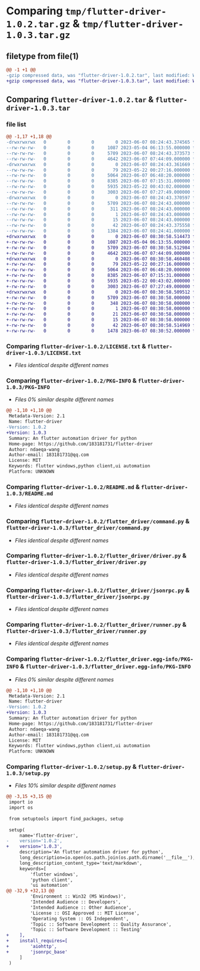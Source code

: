 # Comparing `tmp/flutter-driver-1.0.2.tar.gz` & `tmp/flutter-driver-1.0.3.tar.gz`

## filetype from file(1)

```diff
@@ -1 +1 @@
-gzip compressed data, was "flutter-driver-1.0.2.tar", last modified: Wed Jun  7 08:24:43 2023, max compression
+gzip compressed data, was "flutter-driver-1.0.3.tar", last modified: Wed Jun  7 08:30:58 2023, max compression
```

## Comparing `flutter-driver-1.0.2.tar` & `flutter-driver-1.0.3.tar`

### file list

```diff
@@ -1,17 +1,18 @@
-drwxrwxrwx   0        0        0        0 2023-06-07 08:24:43.374565 flutter-driver-1.0.2/
--rw-rw-rw-   0        0        0     1087 2023-05-04 06:13:55.000000 flutter-driver-1.0.2/LICENSE.txt
--rw-rw-rw-   0        0        0     5709 2023-06-07 08:24:43.373573 flutter-driver-1.0.2/PKG-INFO
--rw-rw-rw-   0        0        0     4642 2023-06-07 07:44:09.000000 flutter-driver-1.0.2/README.md
-drwxrwxrwx   0        0        0        0 2023-06-07 08:24:43.361669 flutter-driver-1.0.2/flutter_driver/
--rw-rw-rw-   0        0        0       79 2023-05-22 00:27:16.000000 flutter-driver-1.0.2/flutter_driver/__init__.py
--rw-rw-rw-   0        0        0     5064 2023-06-07 06:48:20.000000 flutter-driver-1.0.2/flutter_driver/command.py
--rw-rw-rw-   0        0        0     8385 2023-06-07 07:15:31.000000 flutter-driver-1.0.2/flutter_driver/driver.py
--rw-rw-rw-   0        0        0     5935 2023-05-22 00:43:02.000000 flutter-driver-1.0.2/flutter_driver/jsonrpc.py
--rw-rw-rw-   0        0        0     3003 2023-06-07 07:27:49.000000 flutter-driver-1.0.2/flutter_driver/runner.py
-drwxrwxrwx   0        0        0        0 2023-06-07 08:24:43.370597 flutter-driver-1.0.2/flutter_driver.egg-info/
--rw-rw-rw-   0        0        0     5709 2023-06-07 08:24:43.000000 flutter-driver-1.0.2/flutter_driver.egg-info/PKG-INFO
--rw-rw-rw-   0        0        0      311 2023-06-07 08:24:43.000000 flutter-driver-1.0.2/flutter_driver.egg-info/SOURCES.txt
--rw-rw-rw-   0        0        0        1 2023-06-07 08:24:43.000000 flutter-driver-1.0.2/flutter_driver.egg-info/dependency_links.txt
--rw-rw-rw-   0        0        0       15 2023-06-07 08:24:43.000000 flutter-driver-1.0.2/flutter_driver.egg-info/top_level.txt
--rw-rw-rw-   0        0        0       42 2023-06-07 08:24:43.375558 flutter-driver-1.0.2/setup.cfg
--rw-rw-rw-   0        0        0     1384 2023-06-07 08:24:41.000000 flutter-driver-1.0.2/setup.py
+drwxrwxrwx   0        0        0        0 2023-06-07 08:30:58.514473 flutter-driver-1.0.3/
+-rw-rw-rw-   0        0        0     1087 2023-05-04 06:13:55.000000 flutter-driver-1.0.3/LICENSE.txt
+-rw-rw-rw-   0        0        0     5709 2023-06-07 08:30:58.512984 flutter-driver-1.0.3/PKG-INFO
+-rw-rw-rw-   0        0        0     4642 2023-06-07 07:44:09.000000 flutter-driver-1.0.3/README.md
+drwxrwxrwx   0        0        0        0 2023-06-07 08:30:58.460408 flutter-driver-1.0.3/flutter_driver/
+-rw-rw-rw-   0        0        0       79 2023-05-22 00:27:16.000000 flutter-driver-1.0.3/flutter_driver/__init__.py
+-rw-rw-rw-   0        0        0     5064 2023-06-07 06:48:20.000000 flutter-driver-1.0.3/flutter_driver/command.py
+-rw-rw-rw-   0        0        0     8385 2023-06-07 07:15:31.000000 flutter-driver-1.0.3/flutter_driver/driver.py
+-rw-rw-rw-   0        0        0     5935 2023-05-22 00:43:02.000000 flutter-driver-1.0.3/flutter_driver/jsonrpc.py
+-rw-rw-rw-   0        0        0     3003 2023-06-07 07:27:49.000000 flutter-driver-1.0.3/flutter_driver/runner.py
+drwxrwxrwx   0        0        0        0 2023-06-07 08:30:58.509512 flutter-driver-1.0.3/flutter_driver.egg-info/
+-rw-rw-rw-   0        0        0     5709 2023-06-07 08:30:58.000000 flutter-driver-1.0.3/flutter_driver.egg-info/PKG-INFO
+-rw-rw-rw-   0        0        0      348 2023-06-07 08:30:58.000000 flutter-driver-1.0.3/flutter_driver.egg-info/SOURCES.txt
+-rw-rw-rw-   0        0        0        1 2023-06-07 08:30:58.000000 flutter-driver-1.0.3/flutter_driver.egg-info/dependency_links.txt
+-rw-rw-rw-   0        0        0       21 2023-06-07 08:30:58.000000 flutter-driver-1.0.3/flutter_driver.egg-info/requires.txt
+-rw-rw-rw-   0        0        0       15 2023-06-07 08:30:58.000000 flutter-driver-1.0.3/flutter_driver.egg-info/top_level.txt
+-rw-rw-rw-   0        0        0       42 2023-06-07 08:30:58.514969 flutter-driver-1.0.3/setup.cfg
+-rw-rw-rw-   0        0        0     1478 2023-06-07 08:30:52.000000 flutter-driver-1.0.3/setup.py
```

### Comparing `flutter-driver-1.0.2/LICENSE.txt` & `flutter-driver-1.0.3/LICENSE.txt`

 * *Files identical despite different names*

### Comparing `flutter-driver-1.0.2/PKG-INFO` & `flutter-driver-1.0.3/PKG-INFO`

 * *Files 0% similar despite different names*

```diff
@@ -1,10 +1,10 @@
 Metadata-Version: 2.1
 Name: flutter-driver
-Version: 1.0.2
+Version: 1.0.3
 Summary: An flutter automation driver for python
 Home-page: https://github.com/183181731/flutter-driver
 Author: ndaeqa-wang
 Author-email: 183181731@qq.com
 License: MIT
 Keywords: flutter windows,python client,ui automation
 Platform: UNKNOWN
```

### Comparing `flutter-driver-1.0.2/README.md` & `flutter-driver-1.0.3/README.md`

 * *Files identical despite different names*

### Comparing `flutter-driver-1.0.2/flutter_driver/command.py` & `flutter-driver-1.0.3/flutter_driver/command.py`

 * *Files identical despite different names*

### Comparing `flutter-driver-1.0.2/flutter_driver/driver.py` & `flutter-driver-1.0.3/flutter_driver/driver.py`

 * *Files identical despite different names*

### Comparing `flutter-driver-1.0.2/flutter_driver/jsonrpc.py` & `flutter-driver-1.0.3/flutter_driver/jsonrpc.py`

 * *Files identical despite different names*

### Comparing `flutter-driver-1.0.2/flutter_driver/runner.py` & `flutter-driver-1.0.3/flutter_driver/runner.py`

 * *Files identical despite different names*

### Comparing `flutter-driver-1.0.2/flutter_driver.egg-info/PKG-INFO` & `flutter-driver-1.0.3/flutter_driver.egg-info/PKG-INFO`

 * *Files 0% similar despite different names*

```diff
@@ -1,10 +1,10 @@
 Metadata-Version: 2.1
 Name: flutter-driver
-Version: 1.0.2
+Version: 1.0.3
 Summary: An flutter automation driver for python
 Home-page: https://github.com/183181731/flutter-driver
 Author: ndaeqa-wang
 Author-email: 183181731@qq.com
 License: MIT
 Keywords: flutter windows,python client,ui automation
 Platform: UNKNOWN
```

### Comparing `flutter-driver-1.0.2/setup.py` & `flutter-driver-1.0.3/setup.py`

 * *Files 10% similar despite different names*

```diff
@@ -3,15 +3,15 @@
 import io
 import os
 
 from setuptools import find_packages, setup
 
 setup(
     name='flutter-driver',
-    version='1.0.2',
+    version='1.0.3',
     description='An flutter automation driver for python',
     long_description=io.open(os.path.join(os.path.dirname('__file__'), 'README.md'), encoding='utf-8').read(),
     long_description_content_type='text/markdown',
     keywords=[
         'flutter windows',
         'python client',
         'ui automation'
@@ -32,9 +32,13 @@
         'Environment :: Win32 (MS Windows)',
         'Intended Audience :: Developers',
         'Intended Audience :: Other Audience',
         'License :: OSI Approved :: MIT License',
         'Operating System :: OS Independent',
         'Topic :: Software Development :: Quality Assurance',
         'Topic :: Software Development :: Testing'
+    ],
+    install_requires=[         
+        'aiohttp',         
+        'jsonrpc_base'
     ]
 )
```

